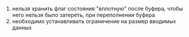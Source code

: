 1) нельзя хранить флаг состояния "вплотную" после буфера, чтобы него нельзя было затереть, при переполнении буфера
2) необходимо устанавливать ограничение на размер вводимых данных